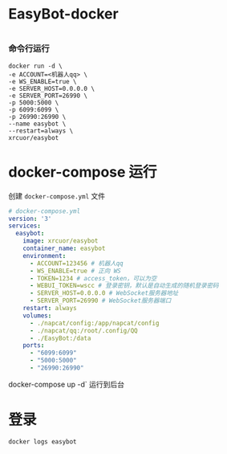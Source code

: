# EasyBot-docker

#

### 命令行运行

```shell
docker run -d \
-e ACCOUNT=<机器人qq> \
-e WS_ENABLE=true \
-e SERVER_HOST=0.0.0.0 \
-e SERVER_PORT=26990 \
-p 5000:5000 \
-p 6099:6099 \
-p 26990:26990 \
--name easybot \
--restart=always \
xrcuor/easybot
```

# docker-compose 运行

创建 `docker-compose.yml` 文件
```yaml
# docker-compose.yml
version: '3'
services:
  easybot:
    image: xrcuor/easybot
    container_name: easybot
    environment:
      - ACCOUNT=123456 # 机器人qq
      - WS_ENABLE=true # 正向 WS
      - TOKEN=1234 # access_token，可以为空
      - WEBUI_TOKEN=wscc # 登录密钥，默认是自动生成的随机登录密码
      - SERVER_HOST=0.0.0.0 # WebSocket服务器地址
      - SERVER_PORT=26990 # WebSocket服务器端口
    restart: always
    volumes:
      - ./napcat/config:/app/napcat/config
      - ./napcat/qq:/root/.config/QQ
      - ./EasyBot:/data
    ports:
      - "6099:6099"
      - "5000:5000"
      - "26990:26990"
```

docker-compose up -d` 运行到后台



# 登录

```shell
docker logs easybot
```
